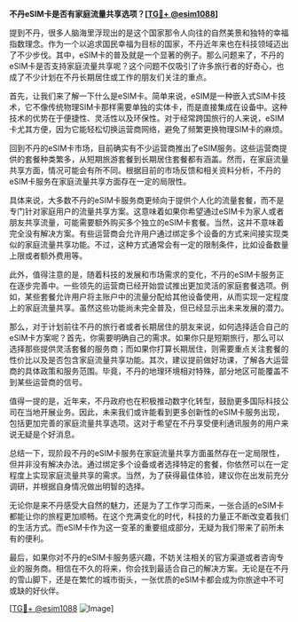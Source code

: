 **不丹eSIM卡是否有家庭流量共享选项？[[TG💪+ @esim1088](https://t.me/s/esim1088)]**

提到不丹，很多人脑海里浮现出的是这个国家那令人向往的自然美景和独特的幸福指数理念。作为一个以追求国民幸福为目标的国家，不丹近年来也在科技领域迈出了不少步伐。其中，eSIM卡的普及就是一个显著的例子。那么问题来了，不丹的eSIM卡是否支持家庭流量共享呢？这个问题不仅吸引了许多旅行者的好奇心，也成了不少计划在不丹长期居住或工作的朋友们关注的重点。

首先，让我们来了解一下什么是eSIM卡。简单来说，eSIM是一种嵌入式SIM卡技术，它不像传统物理SIM卡那样需要单独的实体卡，而是直接集成在设备中。这种技术的优势在于便捷性、灵活性以及环保性。对于经常跨国旅行的人来说，eSIM卡尤其方便，因为它能轻松切换运营商网络，避免了频繁更换物理SIM卡的麻烦。

回到不丹的eSIM卡市场，目前确实有不少运营商推出了eSIM服务。这些运营商提供的套餐种类繁多，从短期旅游套餐到长期居住套餐都有涵盖。然而，在家庭流量共享方面，情况可能会有所不同。根据目前的市场反馈和相关资料分析，不丹的eSIM卡服务在家庭流量共享方面存在一定的局限性。

具体来说，大多数不丹的eSIM卡服务商更倾向于提供个人化的流量套餐，而不是专门针对家庭用户的流量共享方案。这意味着如果你希望通过eSIM卡为家人或者朋友共享流量，可能需要额外购买多个独立的eSIM卡套餐。当然，这并不意味着完全没有解决方案。有些运营商会允许用户通过绑定多个设备的方式来间接实现类似的家庭流量共享功能。不过，这种方式通常会有一定的限制条件，比如设备数量上限或者额外费用等。

此外，值得注意的是，随着科技的发展和市场需求的变化，不丹的eSIM卡服务正在逐步完善中。一些领先的运营商已经开始尝试推出更加灵活的家庭套餐选项。例如，某些套餐允许用户将主账户中的流量分配给其他设备使用，从而实现一定程度上的家庭流量共享。虽然这些功能尚未完全普及，但已经显示出未来发展的潜力。

那么，对于计划前往不丹的旅行者或者长期居住的朋友来说，如何选择适合自己的eSIM卡方案呢？首先，你需要明确自己的需求。如果你只是短期旅行，那么可以选择那些提供灵活套餐的服务商；而如果你打算长期居住，则需要重点关注套餐的性价比以及是否包含家庭流量共享功能。其次，建议提前做好功课，了解各大运营商的具体政策和服务范围。毕竟，不丹的地理环境相对特殊，部分地区可能覆盖不到某些运营商的信号。

值得一提的是，近年来，不丹政府也在积极推动数字化转型，鼓励更多国际科技公司在当地开展业务。因此，未来我们或许能看到更多创新性的eSIM卡服务出现，包括更加完善的家庭流量共享选项。这对于希望在不丹享受便利通讯服务的用户来说无疑是个好消息。

总结一下，现阶段不丹的eSIM卡服务在家庭流量共享方面虽然存在一定局限性，但并非没有解决办法。通过绑定多个设备或者选择特定的套餐，你依然可以在一定程度上实现家庭流量共享的需求。当然，为了获得最佳体验，建议你在出发前充分调研，并根据自身情况做出明智的选择。

无论你是来不丹感受大自然的魅力，还是为了工作学习而来，一张合适的eSIM卡都能让你的旅程更加顺畅。在这个充满变化的时代，科技的力量正不断改变着我们的生活方式。而eSIM卡作为这一变革的重要组成部分，无疑为我们带来了前所未有的便利。

最后，如果你对不丹的eSIM卡服务感兴趣，不妨关注相关的官方渠道或者咨询专业的服务商。相信在不久的将来，你会找到最适合自己的解决方案。无论是在不丹的雪山脚下，还是在繁忙的城市街头，一张优质的eSIM卡都会成为你旅途中不可或缺的好伙伴。

[[TG💪+ @esim1088](https://t.me/s/esim1088) ![Image](https://i.postimg.cc/4NQfJmqS/Snipaste-2025-05-13-00-14-12.png)]